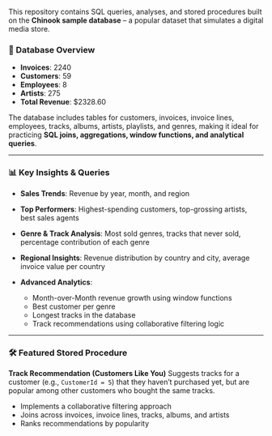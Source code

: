 This repository contains SQL queries, analyses, and stored procedures built on the **Chinook sample database** – a popular dataset that simulates a digital media store.

### 🔎 Database Overview

* **Invoices**: 2240
* **Customers**: 59
* **Employees**: 8
* **Artists**: 275
* **Total Revenue**: \$2328.60

The database includes tables for customers, invoices, invoice lines, employees, tracks, albums, artists, playlists, and genres, making it ideal for practicing **SQL joins, aggregations, window functions, and analytical queries**.

---

### 📊 Key Insights & Queries

* **Sales Trends**: Revenue by year, month, and region
* **Top Performers**: Highest-spending customers, top-grossing artists, best sales agents
* **Genre & Track Analysis**: Most sold genres, tracks that never sold, percentage contribution of each genre
* **Regional Insights**: Revenue distribution by country and city, average invoice value per country
* **Advanced Analytics**:

  * Month-over-Month revenue growth using window functions
  * Best customer per genre
  * Longest tracks in the database
  * Track recommendations using collaborative filtering logic

---

### 🛠️ Featured Stored Procedure

**Track Recommendation (Customers Like You)**
Suggests tracks for a customer (e.g., `CustomerId = 5`) that they haven’t purchased yet, but are popular among other customers who bought the same tracks.

* Implements a collaborative filtering approach
* Joins across invoices, invoice lines, tracks, albums, and artists
* Ranks recommendations by popularity
